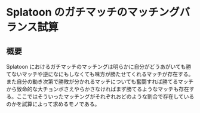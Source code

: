 # Splatoon のガチマッチのマッチングバランス試算

## 概要

Splatoon におけるガチマッチのマッチングは明らかに自分がどうあがいても勝てないマッチや逆になにもしなくても味方が勝たせてくれるマッチが存在する。また自分の動き次第で勝敗が分かれるマッチについても奮闘すれば勝てるマッチから致命的な大チョンボさえやらかさなければまず勝てるようなマッチも存在する。ここではそういったマッチングがそれぞれおどのような割合で存在しているのかを試算によって求めるモノである。

## 